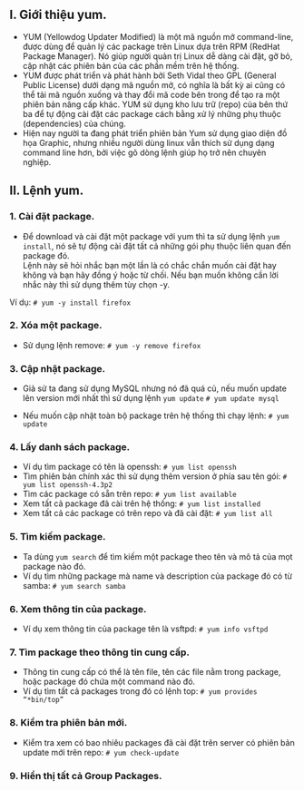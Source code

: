 ## I. Giới thiệu yum.
- YUM (Yellowdog Updater Modified) là một mã nguồn mở command-line, được dùng để quản lý các package trên Linux dựa trên RPM (RedHat Package Manager). Nó giúp người quản trị Linux dễ dàng cài đặt, gỡ bỏ, cập nhật các phiên bản của các phần mềm trên hệ thống.
- YUM được phát triển và phát hành bởi Seth Vidal theo GPL (General Public License) dưới dạng mã nguồn mở, có nghĩa là bất kỳ ai cũng có thể tải mã nguồn xuống và thay đổi mã code bên trong để tạo ra một phiên bản nâng cấp khác. YUM sử dụng kho lưu trữ (repo) của bên thứ ba để tự động cài đặt các package cách bằng xử lý những phụ thuộc (dependencies) của chúng.
- Hiện nay người ta đang phát triển phiên bản Yum sử dụng giao diện đồ họa Graphic, nhưng nhiều người dùng linux vẫn thích sử dụng dạng command line hơn, bởi việc gõ dòng lệnh giúp họ trở nên chuyên nghiệp.

## II. Lệnh yum.
### 1. Cài đặt package.
- Để download và cài đặt một package với yum thì ta sử dụng lệnh ```yum install```, nó sẽ tự động cài đặt tất cả những gói phụ thuộc liên quan đến package đó.   <br/>
Lệnh này sẽ hỏi nhắc bạn một lần là có chắc chắn muốn cài đặt hay không và bạn hãy đồng ý hoặc từ chối. Nếu bạn muốn không cần lời nhắc này thì sử dụng thêm tùy chọn -y.

Ví dụ:  ```# yum -y install firefox```


### 2. Xóa một package.
- Sử dụng lệnh remove: ```# yum -y remove firefox```


### 3. Cập nhật package.
- Giả sử ta đang sử dụng MySQL nhưng nó đã quá củ, nếu muốn update lên version mới nhất thì sử dụng lệnh ```yum update```
```# yum update mysql```

- Nếu muốn cập nhật toàn bộ package trên hệ thống thì chạy lệnh: ```# yum update```


### 4. Lấy danh sách package.
- Ví dụ tìm package có tên là openssh:  ```# yum list openssh```
- Tìm phiên bản chính xác thì sử dụng thêm version ở phía sau tên gói: ```# yum list openssh-4.3p2```
- Tìm các package có sẵn trên repo: ```# yum list available```
- Xem tất cả package đã cài trên hệ thống: ```# yum list installed```
- Xem tất cả các package có trên repo và đã cài đặt: ```# yum list all```

  
### 5. Tìm kiếm package.
- Ta dùng ```yum search``` để tìm kiếm một package theo tên và mô tả của mọt package nào đó.
- Ví dụ tìm những package mà name và description của package đó có từ samba: ```# yum search samba```


### 6. Xem thông tin của package.
- Ví dụ xem thông tin của package tên là vsftpd: ```# yum info vsftpd```


### 7. Tìm package theo thông tin cung cấp.
- Thông tin cung cấp có thể là tên file, tên các file nằm trong package, hoặc package đó chứa một command nào đó.
- Ví dụ tìm tất cả packages trong đó có lệnh top: ```# yum provides “*bin/top”```


### 8. Kiểm tra phiên bản mới.
- Kiểm tra xem có bao nhiêu packages đã cài đặt trên server có phiên bản update mới trên repo: ```# yum check-update```


 ### 9. Hiển thị tất cả Group Packages.
 
